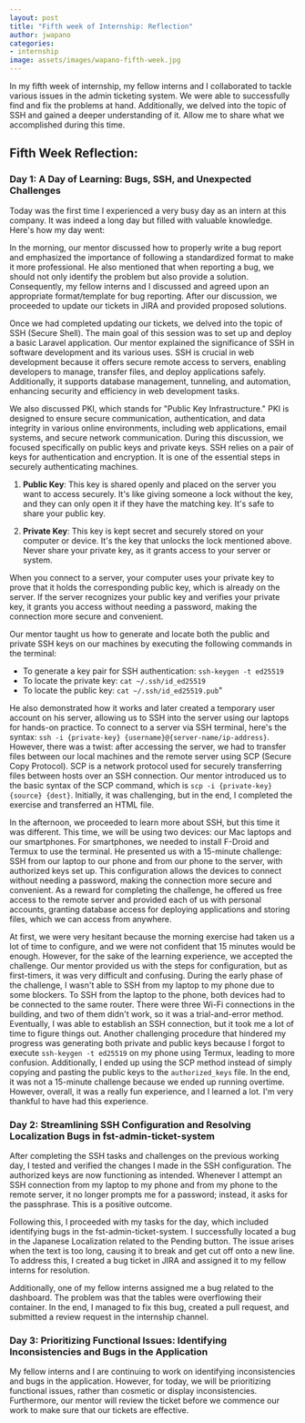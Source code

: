 ```yaml
---
layout: post
title: "Fifth week of Internship: Reflection"
author: jwapano
categories: 
- internship
image: assets/images/wapano-fifth-week.jpg
---
```

In my fifth week of internship, my fellow interns and I collaborated to tackle various issues in the admin ticketing system. We were able to successfully find and fix the problems at hand. Additionally, we delved into the topic of SSH and gained a deeper understanding of it. Allow me to share what we accomplished during this time.

## Fifth Week Reflection:

### Day 1: A Day of Learning: Bugs, SSH, and Unexpected Challenges

Today was the first time I experienced a very busy day as an intern at this company. It was indeed a long day but filled with valuable knowledge. Here's how my day went:

In the morning, our mentor discussed how to properly write a bug report and emphasized the importance of following a standardized format to make it more professional. He also mentioned that when reporting a bug, we should not only identify the problem but also provide a solution. Consequently, my fellow interns and I discussed and agreed upon an appropriate format/template for bug reporting. After our discussion, we proceeded to update our tickets in JIRA and provided proposed solutions.

Once we had completed updating our tickets, we delved into the topic of SSH (Secure Shell). The main goal of this session was to set up and deploy a basic Laravel application. Our mentor explained the significance of SSH in software development and its various uses. SSH is crucial in web development because it offers secure remote access to servers, enabling developers to manage, transfer files, and deploy applications safely. Additionally, it supports database management, tunneling, and automation, enhancing security and efficiency in web development tasks.

We also discussed PKI, which stands for "Public Key Infrastructure." PKI is designed to ensure secure communication, authentication, and data integrity in various online environments, including web applications, email systems, and secure network communication. During this discussion, we focused specifically on public keys and private keys. SSH relies on a pair of keys for authentication and encryption. It is one of the essential steps in securely authenticating machines.

1. **Public Key**: This key is shared openly and placed on the server you want to access securely. It's like giving someone a lock without the key, and they can only open it if they have the matching key. It's safe to share your public key.

2. **Private Key**: This key is kept secret and securely stored on your computer or device. It's the key that unlocks the lock mentioned above. Never share your private key, as it grants access to your server or system.

When you connect to a server, your computer uses your private key to prove that it holds the corresponding public key, which is already on the server. If the server recognizes your public key and verifies your private key, it grants you access without needing a password, making the connection more secure and convenient.

Our mentor taught us how to generate and locate both the public and private SSH keys on our machines by executing the following commands in the terminal:
- To generate a key pair for SSH authentication: `ssh-keygen -t ed25519`
- To locate the private key: `cat ~/.ssh/id_ed25519`
- To locate the public key: `cat ~/.ssh/id_ed25519.pub`"

He also demonstrated how it works and later created a temporary user account on his server, allowing us to SSH into the server using our laptops for hands-on practice. To connect to a server via SSH terminal, here's the syntax: `ssh -i {private-key} {username}@{server-name/ip-address}`. However, there was a twist: after accessing the server, we had to transfer files between our local machines and the remote server using SCP (Secure Copy Protocol). SCP is a network protocol used for securely transferring files between hosts over an SSH connection. Our mentor introduced us to the basic syntax of the SCP command, which is `scp -i {private-key} {source} {dest}`. Initially, it was challenging, but in the end, I completed the exercise and transferred an HTML file. 

In the afternoon, we proceeded to learn more about SSH, but this time it was different. This time, we will be using two devices: our Mac laptops and our smartphones. For smartphones, we needed to install F-Droid and Termux to use the terminal. He presented us with a 15-minute challenge: SSH from our laptop to our phone and from our phone to the server, with authorized keys set up. This configuration allows the devices to connect without needing a password, making the connection more secure and convenient. As a reward for completing the challenge, he offered us free access to the remote server and provided each of us with personal accounts, granting database access for deploying applications and storing files, which we can access from anywhere.

At first, we were very hesitant because the morning exercise had taken us a lot of time to configure, and we were not confident that 15 minutes would be enough. However, for the sake of the learning experience, we accepted the challenge. Our mentor provided us with the steps for configuration, but as first-timers, it was very difficult and confusing. During the early phase of the challenge, I wasn't able to SSH from my laptop to my phone due to some blockers. To SSH from the laptop to the phone, both devices had to be connected to the same router. There were three Wi-Fi connections in the building, and two of them didn't work, so it was a trial-and-error method. Eventually, I was able to establish an SSH connection, but it took me a lot of time to figure things out. Another challenging procedure that hindered my progress was generating both private and public keys because I forgot to execute `ssh-keygen -t ed25519` on my phone using Termux, leading to more confusion. Additionally, I ended up using the SCP method instead of simply copying and pasting the public keys to the `authorized_keys` file. In the end, it was not a 15-minute challenge because we ended up running overtime. However, overall, it was a really fun experience, and I learned a lot. I'm very thankful to have had this experience.



### Day 2: Streamlining SSH Configuration and Resolving Localization Bugs in fst-admin-ticket-system

After completing the SSH tasks and challenges on the previous working day, I tested and verified the changes I made in the SSH configuration. The authorized keys are now functioning as intended. Whenever I attempt an SSH connection from my laptop to my phone and from my phone to the remote server, it no longer prompts me for a password; instead, it asks for the passphrase. This is a positive outcome.

Following this, I proceeded with my tasks for the day, which included identifying bugs in the fst-admin-ticket-system. I successfully located a bug in the Japanese Localization related to the Pending button. The issue arises when the text is too long, causing it to break and get cut off onto a new line. To address this, I created a bug ticket in JIRA and assigned it to my fellow interns for resolution.

Additionally, one of my fellow interns assigned me a bug related to the dashboard. The problem was that the tables were overflowing their container. In the end, I managed to fix this bug, created a pull request, and submitted a review request in the internship channel.

### Day 3: Prioritizing Functional Issues: Identifying Inconsistencies and Bugs in the Application

My fellow interns and I are continuing to work on identifying inconsistencies and bugs in the application. However, for today, we will be prioritizing functional issues, rather than cosmetic or display inconsistencies. Furthermore, our mentor will review the ticket before we commence our work to make sure that our tickets are effective.
